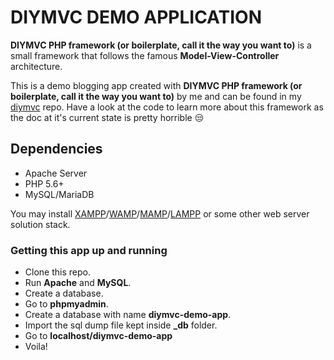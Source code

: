 # DIYMVC DEMO APPLICATION

**DIYMVC PHP framework (or boilerplate, call it the way you want to)** is a small framework that follows the famous **Model-View-Controller** architecture.

This is a demo blogging app created with **DIYMVC PHP framework (or boilerplate, call it the way you want to)** by me and can be found in my [diymvc](https://github.com/farhanhasinc/diymvc) repo. Have a look at the code to learn more about this framework as the doc at it's current state is pretty horrible :unamused:

## Dependencies

* Apache Server
* PHP 5.6+
* MySQL/MariaDB

You may install [XAMPP](https://www.apachefriends.org/index.html)/[WAMP](http://www.wampserver.com/en/)/[MAMP](https://www.mamp.info/en/)/[LAMPP](https://whatis.techtarget.com/definition/LAMP-Linux-Apache-MySQL-PHP) or some other web server solution stack.

### Getting this app up and running

* Clone this repo. 
* Run **Apache** and **MySQL**.
* Create a database.
* Go to **phpmyadmin**.
* Create a database with name **diymvc-demo-app**.
* Import the sql dump file kept inside **_db** folder.
* Go to **localhost/diymvc-demo-app**
* Voila!
